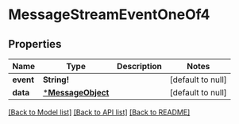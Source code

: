 # MessageStreamEventOneOf4

## Properties
Name | Type | Description | Notes
------------ | ------------- | ------------- | -------------
**event** | **String!** |  | [default to null]
**data** | [***MessageObject**](MessageObject.md) |  | [default to null]

[[Back to Model list]](../README.md#documentation-for-models) [[Back to API list]](../README.md#documentation-for-api-endpoints) [[Back to README]](../README.md)


